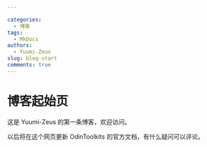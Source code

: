 ```yaml
---

categories:
  - 博客
tags:
  - MkDocs
authors:
  - Yuumi-Zeus
slug: blog-start
comments: true
---
```


# 博客起始页

这是 Yuumi-Zeus 的第一条博客，欢迎访问。

<!-- more -->

以后将在这个网页更新 OdinToolkits 的官方文档，有什么疑问可以评论。
